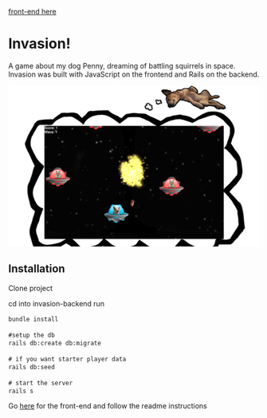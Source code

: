 [front-end here](https://github.com/robotspacefish/invasion-frontend)

# Invasion!

A game about my dog Penny, dreaming of battling squirrels in space. Invasion was built with JavaScript on the frontend and Rails on the backend.

<img src="./screenshot.png" alt="gameplay" width="600" height="auto" />

## Installation
Clone project

cd into invasion-backend
run
```
bundle install

#setup the db
rails db:create db:migrate

# if you want starter player data
rails db:seed

# start the server
rails s
```

Go [here](https://github.com/robotspacefish/invasion-frontend) for the front-end and follow the readme instructions